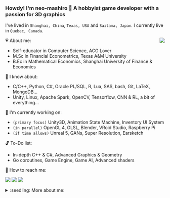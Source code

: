 <!--
**neo-mashiro/neo-mashiro** is a ✨ _special_ ✨ repository because its `README.md` (this file) appears on your GitHub profile.
-->

### Howdy! I'm neo-mashiro 👋 A hobbyist game developer with a passion for 3D graphics

<!--<img src="https://raw.githubusercontent.com/neo-mashiro/neo-mashiro/master/support/heal.png" width=80% height=80%>-->

I've lived in `Shanghai, China`, `Texas, USA` and `Saitama, Japan`. I currently live in `Quebec, Canada`.  

<img align="right" src="https://github-readme-stats.vercel.app/api/top-langs/?username=neo-mashiro&hide=Jupyter,html,Roff&theme=buefy&langs_count=8&custom_title=%E2%9D%84%EF%B8%8F%20&nbsp;&nbsp;Top%20Languages&nbsp;&nbsp;%20%E2%98%80%EF%B8%8F&card_width=280"/>

:heartpulse: About me:
- Self-educator in Computer Science, ACG Lover  
- M.Sc in Financial Econometrics, Texas A&M University  
- B.Ec in Mathematical Economics, Shanghai University of Finance & Economics

:green_apple: I know about:
- C/C++, Python, C#, Oracle PL/SQL, R, Lua, SAS, bash, Git, LaTeX, MongoDB...
- Unity, Linux, Apache Spark, OpenCV, Tensorflow, CNN & RL, a bit of everything...

:palm_tree: I'm currently working on:
- `(primary focus)` Unity3D, Animation State Machine, Inventory UI System
- `(in parallel)` OpenGL 4, GLSL, Blender, VRoid Studio, Raspberry Pi
- `(if time allows)` Unreal 5, GANs, Super Resolution, Earsketch

:unlock: To-Do list:
- In-depth C++ & C#, Advanced Graphics & Geometry
- Go coroutines, Game Engine, Game AI, Advanced shaders

:tea: How to reach me:

<a href="https://github.com/neo-mashiro"><img src="https://img.shields.io/github/followers/neo-mashiro?label=Github&style=social"></a>
<a href="https://www.linkedin.com/in/wentao-lu-90125157"><img src="https://img.shields.io/badge/LinkedIn--_.svg?style=social&logo=linkedin"></a>
<a href="https://twitter.com/neo_mashiro"><img src="https://img.shields.io/twitter/follow/neo_mashiro?label=Twitter&style=social"></a>
<!--<a href="https://www.zhihu.com/people/neo-mashiro"><img src="https://img.shields.io/badge/zhihu--_.svg?style=social&logo=zhihu"></a>-->

<details>
  <summary>:seedling: More about me:</summary>

..
> (English): I'm a self-educator in computer science who's enthusiastic about technical innovations. Despite the lack of background in CS, I'm constantly learning new stuff online where education resources abound. I previously majored in finance and econometrics (until 2014), used to be a restaurant waiter, cashier, delivery driver, financial advisor, and then made a career shift into the IT industry as a software engineer. Game development and 3D rendering are my favorite domain, I aspire to become an inquisitive, energetic game developer with great artistic sense, and hope to dive into VR applications in the future.

> (日本語): プロフをご覧いただき誠にありがとうございます！中国生まれ中国育ち、30代前半の呂と申します！経済学の卒業生で、前は金融企業で活躍していたのですが、開発のほうが好きなのでIT業界に転職しました。計算機科学専門ではありませんが、インタネットのおかげで毎日欠かさずに新たな知識と技術を独学しています。ただの趣味とは言え、やっぱり日々の努力を積み重ねていくことで、スキルアップをしていきたいなと思います。質問がありましたら何でも気軽に聞いてください、仲良くしてくれると嬉しいです、何卒よろしくお願いいたします！ちなみにアニメや音楽が大好き、特にARIAが一生推しです。

> (中文): 大家好，这里是数理学渣一枚，ACG爱好者，沧桑大叔脸伪90后。原经济相关专业毕业，大龄转行CS选手，目前利用空余零散时间自学CS充电中，主攻游戏开发和3D渲染的图形学方向，望技术大牛和科班大神们轻虐，日常不定时在线，关于有意思的话题和技术欢迎私戳～ ₍ᐢ •⌄• ᐢ₎

..
</details>

<!--![Stats](https://github-readme-stats.vercel.app/api?username=neo-mashiro&show_icons=true&count_private=true&theme=buefy&hide=contribs&title_color=000000&custom_title=Summary%20Statistics)-->
